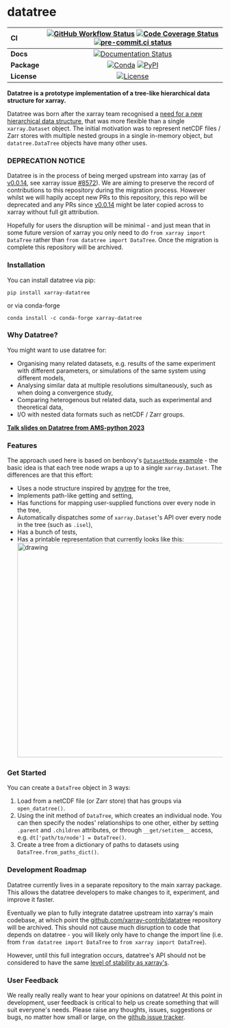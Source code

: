 # datatree

| CI          | [![GitHub Workflow Status][github-ci-badge]][github-ci-link] [![Code Coverage Status][codecov-badge]][codecov-link] [![pre-commit.ci status][pre-commit.ci-badge]][pre-commit.ci-link] |
| :---------- | :------------------------------------------------------------------------------------------------------------------------------------------------------------------------------------: |
| **Docs**    |                                                                     [![Documentation Status][rtd-badge]][rtd-link]                                                                     |
| **Package** |                                                          [![Conda][conda-badge]][conda-link] [![PyPI][pypi-badge]][pypi-link]                                                          |
| **License** |                                                                         [![License][license-badge]][repo-link]                                                                         |

**Datatree is a prototype implementation of a tree-like hierarchical data structure for xarray.**

Datatree was born after the xarray team recognised a [need for a new hierarchical data structure](https://github.com/pydata/xarray/issues/4118),
that was more flexible than a single `xarray.Dataset` object.
The initial motivation was to represent netCDF files / Zarr stores with multiple nested groups in a single in-memory object,
but `datatree.DataTree` objects have many other uses.

### DEPRECATION NOTICE

Datatree is in the process of being merged upstream into xarray (as of [v0.0.14](https://github.com/xarray-contrib/datatree/releases/tag/v0.0.14), see xarray issue [#8572](https://github.com/pydata/xarray/issues/8572)). We are aiming to preserve the record of contributions to this repository during the migration process. However whilst we will hapily accept new PRs to this repository, this repo will be deprecated and any PRs since [v0.0.14](https://github.com/xarray-contrib/datatree/releases/tag/v0.0.14) might be later copied across to xarray without full git attribution.

Hopefully for users the disruption will be minimal - and just mean that in some future version of xarray you only need to do `from xarray import DataTree` rather than `from datatree import DataTree`. Once the migration is complete this repository will be archived.

### Installation

You can install datatree via pip:

```shell
pip install xarray-datatree
```

or via conda-forge

```shell
conda install -c conda-forge xarray-datatree
```

### Why Datatree?

You might want to use datatree for:

- Organising many related datasets, e.g. results of the same experiment with different parameters, or simulations of the same system using different models,
- Analysing similar data at multiple resolutions simultaneously, such as when doing a convergence study,
- Comparing heterogenous but related data, such as experimental and theoretical data,
- I/O with nested data formats such as netCDF / Zarr groups.

[**Talk slides on Datatree from AMS-python 2023**](https://speakerdeck.com/tomnicholas/xarray-datatree-hierarchical-data-structures-for-multi-model-science)

### Features

The approach used here is based on benbovy's [`DatasetNode` example](https://gist.github.com/benbovy/92e7c76220af1aaa4b3a0b65374e233a) - the basic idea is that each tree node wraps a up to a single `xarray.Dataset`. The differences are that this effort:

- Uses a node structure inspired by [anytree](https://github.com/xarray-contrib/datatree/issues/7) for the tree,
- Implements path-like getting and setting,
- Has functions for mapping user-supplied functions over every node in the tree,
- Automatically dispatches _some_ of `xarray.Dataset`'s API over every node in the tree (such as `.isel`),
- Has a bunch of tests,
- Has a printable representation that currently looks like this:
  <img src="https://user-images.githubusercontent.com/35968931/130657849-577faa00-1b8b-4e33-a45c-4f389ce325b2.png" alt="drawing" width="500"/>

### Get Started

You can create a `DataTree` object in 3 ways:

1. Load from a netCDF file (or Zarr store) that has groups via `open_datatree()`.
2. Using the init method of `DataTree`, which creates an individual node.
   You can then specify the nodes' relationships to one other, either by setting `.parent` and `.children` attributes,
   or through `__get/setitem__` access, e.g. `dt['path/to/node'] = DataTree()`.
3. Create a tree from a dictionary of paths to datasets using `DataTree.from_paths_dict()`.

### Development Roadmap

Datatree currently lives in a separate repository to the main xarray package.
This allows the datatree developers to make changes to it, experiment, and improve it faster.

Eventually we plan to fully integrate datatree upstream into xarray's main codebase, at which point the [github.com/xarray-contrib/datatree](https://github.com/xarray-contrib/datatree>) repository will be archived.
This should not cause much disruption to code that depends on datatree - you will likely only have to change the import line (i.e. from `from datatree import DataTree` to `from xarray import DataTree`).

However, until this full integration occurs, datatree's API should not be considered to have the same [level of stability as xarray's](https://docs.xarray.dev/en/stable/contributing.html#backwards-compatibility).

### User Feedback

We really really really want to hear your opinions on datatree!
At this point in development, user feedback is critical to help us create something that will suit everyone's needs.
Please raise any thoughts, issues, suggestions or bugs, no matter how small or large, on the [github issue tracker](https://github.com/xarray-contrib/datatree/issues).

[github-ci-badge]: https://img.shields.io/github/actions/workflow/status/xarray-contrib/datatree/main.yaml?branch=main&label=CI&logo=github
[github-ci-link]: https://github.com/xarray-contrib/datatree/actions?query=workflow%3ACI
[codecov-badge]: https://img.shields.io/codecov/c/github/xarray-contrib/datatree.svg?logo=codecov
[codecov-link]: https://codecov.io/gh/xarray-contrib/datatree
[rtd-badge]: https://img.shields.io/readthedocs/xarray-datatree/latest.svg
[rtd-link]: https://xarray-datatree.readthedocs.io/en/latest/?badge=latest
[pypi-badge]: https://img.shields.io/pypi/v/xarray-datatree?logo=pypi
[pypi-link]: https://pypi.org/project/xarray-datatree
[conda-badge]: https://img.shields.io/conda/vn/conda-forge/xarray-datatree?logo=anaconda
[conda-link]: https://anaconda.org/conda-forge/xarray-datatree
[license-badge]: https://img.shields.io/github/license/xarray-contrib/datatree
[repo-link]: https://github.com/xarray-contrib/datatree
[pre-commit.ci-badge]: https://results.pre-commit.ci/badge/github/xarray-contrib/datatree/main.svg
[pre-commit.ci-link]: https://results.pre-commit.ci/latest/github/xarray-contrib/datatree/main
